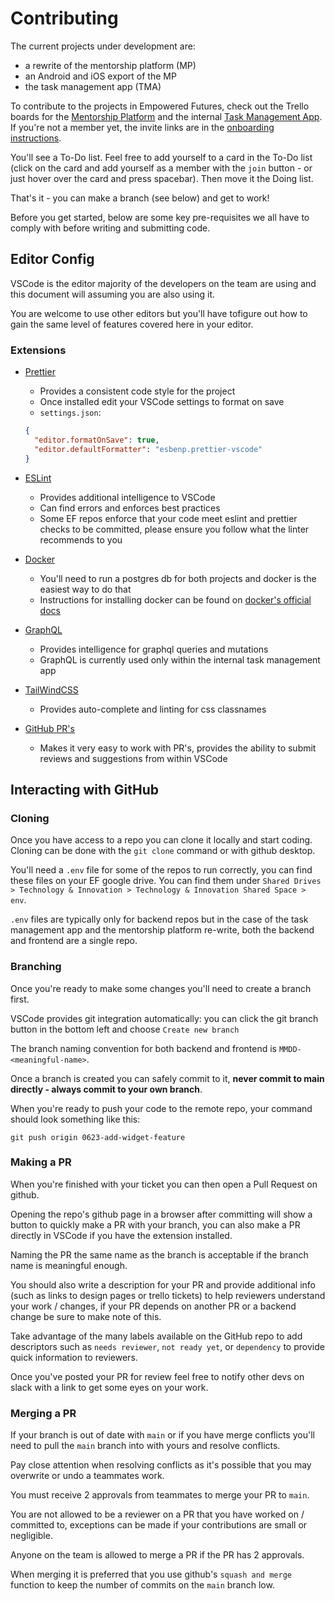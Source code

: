 # Contributing

The current projects under development are:

- a rewrite of the mentorship platform (MP)
- an Android and iOS export of the MP
- the task management app (TMA)

To contribute to the projects in Empowered Futures, check out the Trello boards for the [Mentorship Platform](https://trello.com/b/U4Hb1AED/mentorship-platform-rewrite) and the internal [Task Management App](https://trello.com/b/eTfU1pUA/task-management-app). If you're not a member yet, the invite links are in the [onboarding instructions](https://github.com/empoweredfutures/ef-tech-docs/blob/main/onboarding.md).

You'll see a To-Do list. Feel free to add yourself to a card in the To-Do list (click on the card and add yourself as a member with the `join` button - or just hover over the card and press spacebar). Then move it the Doing list.

That's it - you can make a branch (see below) and get to work!

Before you get started, below are some key pre-requisites we all have to comply with before writing and submitting code.

## Editor Config

VSCode is the editor majority of the developers on the team are using and this document will assuming you are also using it.

You are welcome to use other editors but you'll have tofigure out how to gain the same level of features covered here in your editor.

### Extensions

- [Prettier](https://marketplace.visualstudio.com/items?itemName=esbenp.prettier-vscode)

  - Provides a consistent code style for the project
  - Once installed edit your VSCode settings to format on save
  - `settings.json`:

  ```json
  {
    "editor.formatOnSave": true,
    "editor.defaultFormatter": "esbenp.prettier-vscode"
  }
  ```

- [ESLint](https://marketplace.visualstudio.com/items?itemName=dbaeumer.vscode-eslint)

  - Provides additional intelligence to VSCode
  - Can find errors and enforces best practices
  - Some EF repos enforce that your code meet eslint and prettier checks to be committed, please ensure you follow what the linter recommends to you

- [Docker](https://marketplace.visualstudio.com/items?itemName=ms-azuretools.vscode-docker)

  - You'll need to run a postgres db for both projects and docker is the easiest way to do that
  - Instructions for installing docker can be found on [docker's official docs](https://docs.docker.com/get-docker/)

- [GraphQL](https://marketplace.visualstudio.com/items?itemName=GraphQL.vscode-graphql)

  - Provides intelligence for graphql queries and mutations
  - GraphQL is currently used only within the internal task management app

- [TailWindCSS](https://marketplace.visualstudio.com/items?itemName=bradlc.vscode-tailwindcss)

  - Provides auto-complete and linting for css classnames

- [GitHub PR's](https://marketplace.visualstudio.com/items?itemName=GitHub.vscode-pull-request-github)
  - Makes it very easy to work with PR's, provides the ability to submit reviews and suggestions from within VSCode

## Interacting with GitHub

### Cloning

Once you have access to a repo you can clone it locally and start coding. Cloning can be done with the `git clone` command or with github desktop.

You'll need a `.env` file for some of the repos to run correctly, you can find these files on your EF google drive. You can find them under `Shared Drives > Technology & Innovation > Technology & Innovation Shared Space > env`.

`.env` files are typically only for backend repos but in the case of the task management app and the mentorship platform re-write, both the backend and frontend are a single repo.

### Branching

Once you're ready to make some changes you'll need to create a branch first.

VSCode provides git integration automatically: you can click the
git branch button in the bottom left and choose `Create new branch`

The branch naming convention for both backend and frontend is
`MMDD-<meaningful-name>`.

Once a branch is created you can safely commit to it, **never commit to main directly - always commit to your own branch**.

When you're ready to push your code to the remote repo, your command should look something like this:

```
git push origin 0623-add-widget-feature
```

### Making a PR

When you're finished with your ticket you can then open a Pull Request on github.

Opening the repo's github page in a browser after committing will show a button to quickly make a PR with your branch, you can also make a PR directly in VSCode if you have the extension installed.

Naming the PR the same name as the branch is acceptable if the branch name is meaningful enough.

You should also write a description for your PR and provide additional info (such as links to design pages or trello tickets) to help reviewers understand your work / changes, if your PR depends on another PR or a backend change be sure to make note of this.

Take advantage of the many labels available on the GitHub repo to add descriptors such as `needs reviewer`, `not ready yet`, or `dependency` to provide quick information to reviewers.

Once you've posted your PR for review feel free to notify other devs on slack with a link to get some eyes on your work.

### Merging a PR

If your branch is out of date with `main` or if you have merge conflicts you'll need to pull the `main` branch into with yours and resolve conflicts.

Pay close attention when resolving conflicts as it's possible that you may overwrite or undo a teammates work.

You must receive 2 approvals from teammates to merge your PR to `main`.

You are not allowed to be a reviewer on a PR that you have worked on / committed to, exceptions can be made if your contributions are small or negligible.

Anyone on the team is allowed to merge a PR if the PR has 2 approvals.

When merging it is preferred that you use github's `squash and merge` function to keep the number of commits on the `main` branch low.
